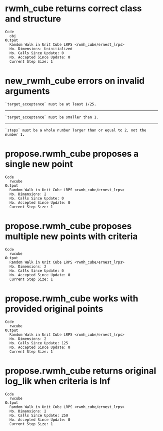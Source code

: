 # rwmh_cube returns correct class and structure

    Code
      obj
    Output
      Random Walk in Unit Cube LRPS <rwmh_cube/ernest_lrps>
      No. Dimensions: Uninitialized
      No. Calls Since Update: 0
      No. Accepted Since Update: 0
      Current Step Size: 1

# new_rwmh_cube errors on invalid arguments

    `target_acceptance` must be at least 1/25.

---

    `target_acceptance` must be smaller than 1.

---

    `steps` must be a whole number larger than or equal to 2, not the number 1.

# propose.rwmh_cube proposes a single new point

    Code
      rwcube
    Output
      Random Walk in Unit Cube LRPS <rwmh_cube/ernest_lrps>
      No. Dimensions: 2
      No. Calls Since Update: 0
      No. Accepted Since Update: 0
      Current Step Size: 1

# propose.rwmh_cube proposes multiple new points with criteria

    Code
      rwcube
    Output
      Random Walk in Unit Cube LRPS <rwmh_cube/ernest_lrps>
      No. Dimensions: 2
      No. Calls Since Update: 0
      No. Accepted Since Update: 0
      Current Step Size: 1

# propose.rwmh_cube works with provided original points

    Code
      rwcube
    Output
      Random Walk in Unit Cube LRPS <rwmh_cube/ernest_lrps>
      No. Dimensions: 2
      No. Calls Since Update: 125
      No. Accepted Since Update: 0
      Current Step Size: 1

# propose.rwmh_cube returns original log_lik when criteria is Inf

    Code
      rwcube
    Output
      Random Walk in Unit Cube LRPS <rwmh_cube/ernest_lrps>
      No. Dimensions: 2
      No. Calls Since Update: 250
      No. Accepted Since Update: 0
      Current Step Size: 1

